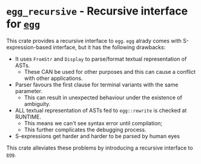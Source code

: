 # `egg_recursive` - Recursive interface for [`egg`][egg]

This crate provides a recursive interface to `egg`.
`egg` alrady comes with S-expression-based interface, but it has the following drawbacks:

- It uses `FromStr` and `Display` to parse/format textual representation of ASTs.
  + These CAN be used for other purposes and this can cause a conflict with other applications.
- Parser favours the first clause for terminal variants with the same parameter.
  + This can result in unexpected behaviour under the existence of ambiguity.
- ALL textual representation of ASTs fed to `egg::rewrite` is checked at RUNTIME.
  + This means we can't see syntax error until compilation;
  + This further complicates the debugging process.
- S-expressions get harder and harder to be parsed by human eyes

This crate alleviates these problems by introducing a recursive interface to [`egg`][egg].

[egg]: https://egraphs-good.github.io/
